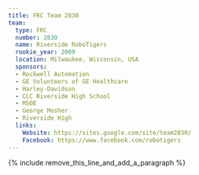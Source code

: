 ```yaml
---
title: FRC Team 2830
team:
  type: FRC
  number: 2830
  name: Riverside RoboTigers
  rookie_year: 2009
  location: Milwaukee, Wisconsin, USA
  sponsors:
  - Rockwell Automation
  - GE Volunteers of GE Healthcare
  - Harley-Davidson
  - CLC Riverside High School
  - MSOE
  - George Mosher
  - Riverside High
  links:
    Website: https://sites.google.com/site/team2830/
    Facebook: https://www.facebook.com/robotigers
---
```


{% include remove_this_line_and_add_a_paragraph %}
